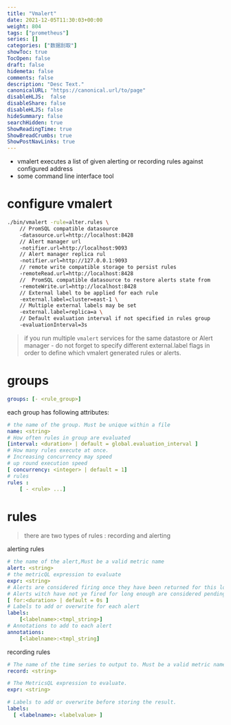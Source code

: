 ```yaml
---
title: "Vmalert"
date: 2021-12-05T11:30:03+00:00
weight: 804
tags: ["prometheus"]
series: []
categories: ["数据刮取"]
showToc: true
TocOpen: false
draft: false
hidemeta: false
comments: false
description: "Desc Text."
canonicalURL: "https://canonical.url/to/page"
disableHLJS:  false
disableShare: false
disableHLJS: false
hideSummary: false
searchHidden: true
ShowReadingTime: true
ShowBreadCrumbs: true
ShowPostNavLinks: true
---
```



- vmalert executes a list of given alerting or recording rules against configured address
- some command line interface tool

# configure vmalert

```bash
./bin/vmalert -rule=alter.rules \
    // PromSQL compatible datasource
    -datasource.url=http://localhost:8428
    // Alert manager url
    -notifier.url=http://localhost:9093
    // Alert manager replica rul
    -notifier.url=http://127.0.0.1:9093
    // remote write compatible storage to persist rules
    -remoteRead.url=http://localhost:8428
    //  PromSQL compatible datasource to restore alerts state from
    -remoteWrite.url=http://localhost:8428
    // External label to be applied for each rule
    -external.label=cluster=east-1 \
    // Multiple external labels may be set
    -external.label=replica=a \
    // Default evaluation interval if not specified in rules group
    -evaluationInterval=3s
```

> if you run multiple `vmalert` services for the same datastore or Alert manager - do not forget to specify different external.label flags in order to define which vmalert generated rules or alerts.

# groups

```yaml
groups: [- <rule_group>]
```

each group has following attributes:

```yaml
# the name of the group. Must be unique within a file
name: <string>
# How often rules in group are evaluated
[interval: <duration> | default = global.evaluation_interval ]
# How many rules execute at once.
# Increasing concurrency may speed
# up round execution speed
[ concurrency: <integer> | default = 1]
# rules
rules :
    [ - <rule> ...]
```

# rules

> there are two types of rules : recording and alerting

alerting rules

```yaml
# the name of the alert,Must be a valid metric name
alert: <string>
# the metricQL expression to evaluate
expr: <string>
# Alerts are considered firing once they have been returned for this long
# Alerts witch have not ye fired for long enough are considered pending
[ for:<duration> | default = 0s ]
# Labels to add or overwrite for each alert
labels:
    [<labelname>:<tmpl_string>]
# Annotations to add to each alert
annotations:
    [<labelname>:<tmpl_string]
```

recording rules

```yaml
# The name of the time series to output to. Must be a valid metric name.
record: <string>

# The MetricsQL expression to evaluate.
expr: <string>

# Labels to add or overwrite before storing the result.
labels:
  [ <labelname>: <labelvalue> ]
```